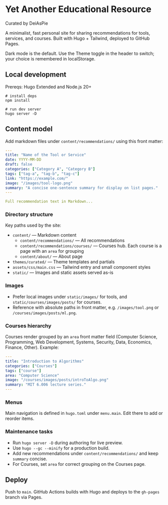# Yet Another Educational Resource

Curated by DeiAsPie

A minimalist, fast personal site for sharing recommendations for tools, services, and courses. Built with Hugo + Tailwind, deployed to GitHub Pages.

Dark mode is the default. Use the Theme toggle in the header to switch; your choice is remembered in localStorage.

## Local development

Prereqs: Hugo Extended and Node.js 20+

```fish
# install deps
npm install

# run dev server
hugo server -D
```

## Content model

Add markdown files under `content/recommendations/` using this front matter:

```yaml
---
title: "Name of the Tool or Service"
date: YYYY-MM-DD
draft: false
categories: ["Category A", "Category B"]
tags: ["tag-a", "tag-b", "tag-c"]
link: "https://example.com/"
image: "/images/tool-logo.png"
summary: "A concise one-sentence summary for display on list pages."
---

Full recommendation text in Markdown...
```

### Directory structure

Key paths used by the site:

- `content/` — Markdown content
	- `content/recommendations/` — All recommendations
	- `content/recommendations/courses/` — Courses hub. Each course is a page with an `area` for grouping
	- `content/about/` — About page
- `themes/curated/` — Theme templates and partials
- `assets/css/main.css` — Tailwind entry and small component styles
- `static/` — Images and static assets served as-is

### Images

- Prefer local images under `static/images/` for tools, and `static/courses/images/posts/` for courses.
- Reference with absolute paths in front matter, e.g. `/images/tool.png` or `/courses/images/posts/ml.png`.

### Courses hierarchy

Courses render grouped by an `area` front matter field (Computer Science, Programming, Web Development, Systems, Security, Data, Economics, Finance, Other). Example:

```yaml
---
title: "Introduction to Algorithms"
categories: ["Courses"]
tags: ["course"]
area: "Computer Science"
image: "/courses/images/posts/introToAlgo.png"
summary: "MIT 6.006 lecture series."
---
```

### Menus

Main navigation is defined in `hugo.toml` under `menu.main`. Edit there to add or reorder items.

### Maintenance tasks

- Run `hugo server -D` during authoring for live preview.
- Use `hugo --gc --minify` for a production build.
- Add new recommendations under `content/recommendations/` and keep `summary` concise.
- For Courses, set `area` for correct grouping on the Courses page.

## Deploy

Push to `main`. GitHub Actions builds with Hugo and deploys to the `gh-pages` branch via Pages.